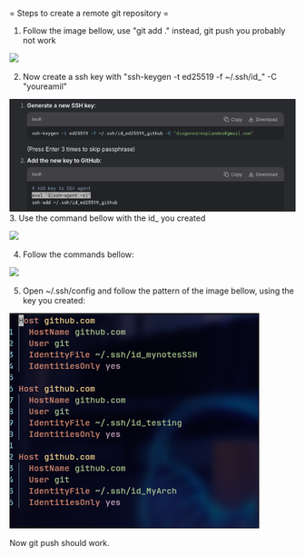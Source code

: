 = Steps to create a remote git repository =

1. Follow the image bellow, use "git add ." instead, git push you probably not work

![](../vimwiki/media/step1_follow_git_hub_commands.png)


2. Now create a ssh key with "ssh-keygen -t ed25519 -f ~/.ssh/id_<NameOfYourKey>" -C "youreamil" 
   
![](media/Step2creatingkey.png)
3. Use the command bellow with the id_ you created
 
![](../vimwiki/media/Step3_git.png)

4. Follow the commands bellow:

![](../vimwiki/media/Step4_commands.png)


5. Open ~/.ssh/config and follow the pattern of the image bellow, using the key you created:
 

![](media/Step5_config.png)

Now git push should work.
